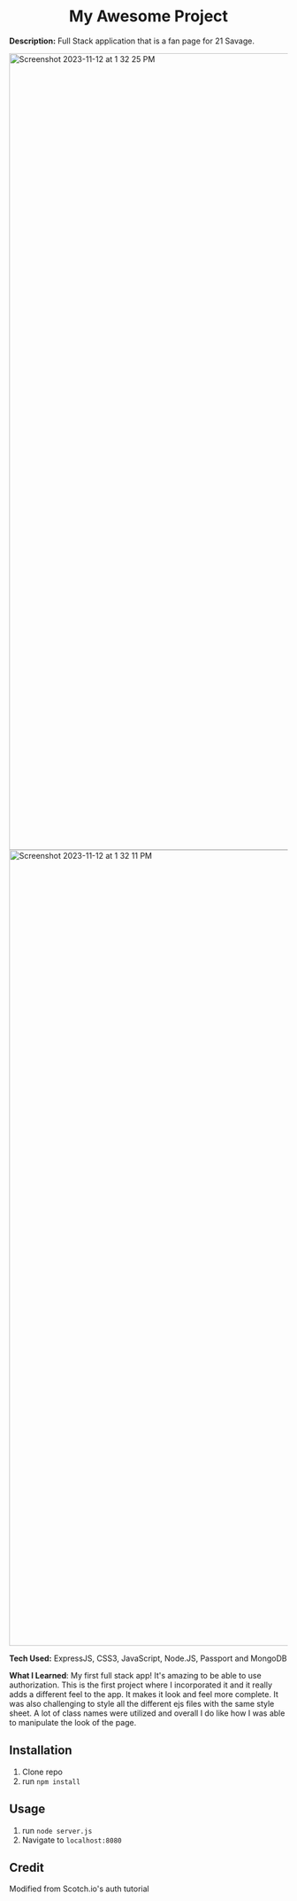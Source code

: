 <h1 align=center>My Awesome Project</h1>

<b>Description:</b> Full Stack application that is a fan page for 21 Savage. 

<img width="1438" alt="Screenshot 2023-11-12 at 1 32 25 PM" src="https://github.com/briannawillis195/savage-auth/assets/143905399/d2083493-d19a-4a2d-a9ac-803925d17fc8"><img width="1437" alt="Screenshot 2023-11-12 at 1 32 11 PM" src="https://github.com/briannawillis195/savage-auth/assets/143905399/964e9e3e-dfb8-4776-941d-6affb884f7ea">



<b>Tech Used:</b> ExpressJS, CSS3, JavaScript, Node.JS, Passport and MongoDB

<b>What I Learned</b>: My first full stack app! It's amazing to be able to use authorization. This is the first project where I incorporated it and it really adds a different feel to the app. It makes it look and feel more complete. It was also challenging to style all the different ejs files with the same style sheet. A lot of class names were utilized and overall I do like how I was able to manipulate the look of the page.


## Installation

1. Clone repo
2. run `npm install`

## Usage

1. run `node server.js`
2. Navigate to `localhost:8080`

## Credit

Modified from Scotch.io's auth tutorial
